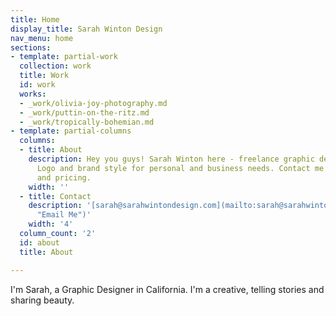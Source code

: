 ```yaml
---
title: Home
display_title: Sarah Winton Design
nav_menu: home
sections:
- template: partial-work
  collection: work
  title: Work
  id: work
  works:
  - _work/olivia-joy-photography.md
  - _work/puttin-on-the-ritz.md
  - _work/tropically-bohemian.md
- template: partial-columns
  columns:
  - title: About
    description: Hey you guys! Sarah Winton here - freelance graphic designer & creative.
      Logo and brand style for personal and business needs. Contact me for interest
      and pricing.
    width: ''
  - title: Contact
    description: '[sarah@sarahwintondesign.com](mailto:sarah@sarahwintondesign.com
      "Email Me")'
    width: '4'
  column_count: '2'
  id: about
  title: About

---
```

I'm Sarah, a Graphic Designer in California. I'm a creative, telling stories and sharing beauty.